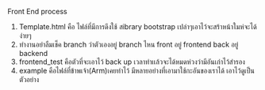 Front End process
 1. Template.html คือ ไฟล์ที่มีการดึงใช้ สibrary bootstrap เปล่าๆเอาไว้จะสร้าหน้าใมห่จะได้ง่ายๆ
 2. ทำงานอย่าลืมเช็ค branch ว่าตัวเองอยู่ branch ไหน front อยู่ frontend back อยู่ backend
 3. frontend_test คือตัวที่จะเอาไว้ back up เวลาทำเเล้วจะได้หมดห่วงว่ามีอันเก่าไว้สำรอง
 4. example คือไฟล์ที่ข้าพเจ้า(Arm)เคยทำไว้ มีหลายอย่างที่เอามาใช้กะอันของเราได้ เอาไว้ดูเป็นตัวอย่าง
  